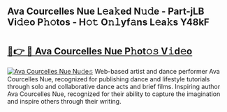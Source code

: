 ## Ava Courcelles Nue L𝚎a𝚔ed N𝚞𝚍e - Part-jLB Vi𝚍𝚎o P𝚑𝚘tos - H𝚘𝚝 O𝚗𝚕yf𝚊ns L𝚎a𝚔s Y48kF

# <h2><a href="http://kf75rn.oniu.top/?m=Ava+Courcelles+Nue">🔗👉 🔴 Ava Courcelles Nue P𝚑ot𝚘𝚜 V𝚒d𝚎o</a></h2>

[![Ava Courcelles Nue Nu𝚍e𝚜](https://i.imgur.com/0qMVB7G.gif)](http://kf75rn.oniu.top/?m=Ava+Courcelles+Nue)
Web-based artist and dance performer Ava Courcelles Nue, recognized for publishing dance and lifestyle tutorials through solo and collaborative dance acts and brief films. Inspiring author Ava Courcelles Nue, recognized for their ability to capture the imagination and inspire others through their writing.  
